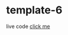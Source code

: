 # template-6
<p align="left" >live code
    <a href="https://ahmeddoban.github.io/template-6"> 
    click me
    </a>
</p>
